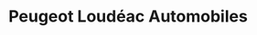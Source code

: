 ---
title: "Peugeot Loudéac Automobiles"
url: /loudeac/peugeot-loudeac-automobiles/
shop: Autohaus
---